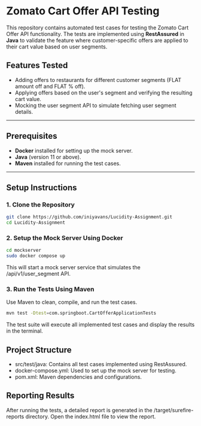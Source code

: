 # Zomato Cart Offer API Testing  

This repository contains automated test cases for testing the Zomato Cart Offer API functionality. The tests are implemented using **RestAssured** in **Java** to validate the feature where customer-specific offers are applied to their cart value based on user segments.  

## Features Tested  
 - Adding offers to restaurants for different customer segments (FLAT amount off and FLAT % off).  
 - Applying offers based on the user's segment and verifying the resulting cart value.  
 - Mocking the user segment API to simulate fetching user segment details.  

---

## Prerequisites  
 - **Docker** installed for setting up the mock server.  
 - **Java** (version 11 or above).  
 - **Maven** installed for running the test cases.  

---

## Setup Instructions  

### 1. Clone the Repository  
```bash  
git clone https://github.com/iniyavans/Lucidity-Assignment.git  
cd Lucidity-Assignment 
```

### 2. Setup the Mock Server Using Docker

```bash  
cd mockserver
sudo docker compose up
```
This will start a mock server service that simulates the /api/v1/user_segment API.

### 3. Run the Tests Using Maven
Use Maven to clean, compile, and run the test cases.
```bash  
mvn test -Dtest=com.springboot.CartOfferApplicationTests
```
The test suite will execute all implemented test cases and display the results in the terminal.

## Project Structure
 - src/test/java: Contains all test cases implemented using RestAssured.
 - docker-compose.yml: Used to set up the mock server for testing.
 - pom.xml: Maven dependencies and configurations.

## Reporting Results
After running the tests, a detailed report is generated in the /target/surefire-reports directory. Open the index.html file to view the report.
